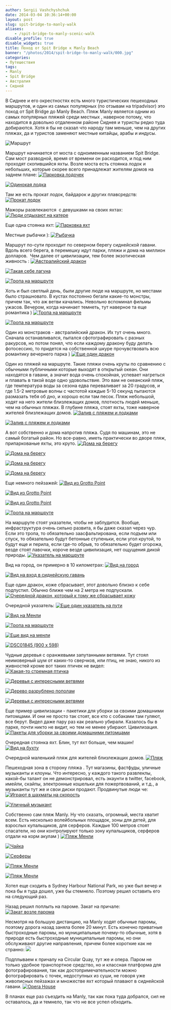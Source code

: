 ```yaml
---
author: Sergii Vashchyshchuk
date: 2014-03-04 10:36:14+00:00
layout: post
slug: spit-bridge-to-manly-walk
aliases:
    - /spit-bridge-to-manly-scenic-walk
disable_profile: true
disable_widgets: true
title: Поход от Spit Bridge к Manly Beach
banner: "/photos/2014/spit-bridge-to-manly-walk/000.jpg"
categories:
- Путешествия
tags:
- Manly
- Spit Bridge
- Австралия
- Сидней
---
```


В Сиднее и его окрестностях есть много туристических пешеходных маршрутов, и один из самых популярных (по отзывам на tripadvisor) это поход от Spit Bridge до Manly Beach. Пляж Manly является одним из самых популярных пляжей среди местных , наверное потому, что находится в довольно отдаленном районе Сиднея и туристы редко туда добираются. Хотя я бы не сказал что народу там меньше, чем на других пляжах, да и туристов заменяют местные китайцы, арабы и индусы.

![Маршрут](/photos/2014/spit-bridge-to-manly-walk/map.jpg)

Маршрут начинается от моста с одноименным названием Spit Bridge. Сам мост разводной, время от времени он расходится, и под ним проходят скопившийся яхты. Возле моста есть стоянка лодок и небольших, которые скорее всего принадлежат жителям домов на заднем плане:
[![Парковка лодочек](/photos/2014/spit-bridge-to-manly-walk/001.jpg)](/photos/2014/spit-bridge-to-manly-walk/001.jpg)

[![Одинокая лодка](/photos/2014/spit-bridge-to-manly-walk/002.jpg)](/photos/2014/spit-bridge-to-manly-walk/002.jpg)

Там же есть прокат лодок, байдарок и других плавсредств:
[![Прокат лодок](/photos/2014/spit-bridge-to-manly-walk/003.jpg)](/photos/2014/spit-bridge-to-manly-walk/003.jpg)

Мажоры развлекаются  с девушками на своих яхтах:
[![Люди отдыхают на катере](/photos/2014/spit-bridge-to-manly-walk/004.jpg)](/photos/2014/spit-bridge-to-manly-walk/004.jpg)

Еще одна стоянка яхт:
[![Парковка яхт](/photos/2014/spit-bridge-to-manly-walk/005.jpg)](/photos/2014/spit-bridge-to-manly-walk/005.jpg)

Местные рыбачки ):
[![Рыбачка](/photos/2014/spit-bridge-to-manly-walk/006.jpg)](/photos/2014/spit-bridge-to-manly-walk/006.jpg)

Маршрут по-сути проходит по северном берегу сиднейской гавани. Вдоль всего берега, в перемешку идут парки, пляжи и дома на миллион долларов.  Чем далее от цивилизации, тем более экзотическая живность :
[![Австралийский дракон](/photos/2014/spit-bridge-to-manly-walk/007.jpg)](/photos/2014/spit-bridge-to-manly-walk/007.jpg)

[![Такая себе лагуна](/photos/2014/spit-bridge-to-manly-walk/008.jpg)](/photos/2014/spit-bridge-to-manly-walk/008.jpg)

[![Тропа на маршруте](/photos/2014/spit-bridge-to-manly-walk/009.jpg)](/photos/2014/spit-bridge-to-manly-walk/009.jpg)

Хоть и был светлый день, были другие люде на маршруте, но местами было страшновато. В кустах постоянно бегали какие-то монстры, причем так, что аж ветви качались. Невольно вспоминал фильмы ужасов. Вечером, когда начинает темнеть, тут наверное та еще романтика )
[![Тропа на маршруте](/photos/2014/spit-bridge-to-manly-walk/010.jpg)](/photos/2014/spit-bridge-to-manly-walk/010.jpg)

[![Тропа на маршруте](/photos/2014/spit-bridge-to-manly-walk/011.jpg)](/photos/2014/spit-bridge-to-manly-walk/011.jpg)

Один из монстраков - австралийский дракон. Их тут очень много. Сначала останавливался, пытался сфотографировать с разных ракурсов, но потом понял, что если каждому дракону буду делать фотосессию, то придется на собственной шкуре прочувствовать всю романтику вечернего парка )
[![Еще один дракон](/photos/2014/spit-bridge-to-manly-walk/012.jpg)](/photos/2014/spit-bridge-to-manly-walk/012.jpg)

Один из пляжей на маршруте. Такие пляжи очень круты по сравнению с обычными публичными которые выходят в открытый океан. Они находятся в гавани, а значит вода очень спокойная, успевает нагреться и плавать в такой воде одно удовольствие. Это вам не океанский пляж, где температура воды за сезона едва переваливает за 20 градусов, и где 1.5-2 метровые волны с частотой каждые 5-10 секунд пытаются размазать тебя об дно, и хорошо если там песок. Пляж небольшой, ходят на него жители близлежащих домов, плотность людей меньше, чем на обычных пляжах. В глубине пляжа, стоят яхты, тоже наверное жителей близлежащих домов.
[![Залив с пляжем и лодками](/photos/2014/spit-bridge-to-manly-walk/013.jpg)](/photos/2014/spit-bridge-to-manly-walk/013.jpg)

[![Залив с пляжем и лодками](/photos/2014/spit-bridge-to-manly-walk/014.jpg)](/photos/2014/spit-bridge-to-manly-walk/014.jpg)

А вот собственно и дома напротив пляжа. Судя по машинам, это не самый богатый район. Но все-равно, иметь практически во дворе пляж, припаркованые яхты, это круто.
[![Дома на берегу](/photos/2014/spit-bridge-to-manly-walk/015.jpg)](/photos/2014/spit-bridge-to-manly-walk/015.jpg)

[![Дома на берегу](/photos/2014/spit-bridge-to-manly-walk/016.jpg)](/photos/2014/spit-bridge-to-manly-walk/016.jpg)

[![Дома на берегу](/photos/2014/spit-bridge-to-manly-walk/017.jpg)](/photos/2014/spit-bridge-to-manly-walk/017.jpg)

[![Дома на берегу](/photos/2014/spit-bridge-to-manly-walk/018.jpg)](/photos/2014/spit-bridge-to-manly-walk/018.jpg)

Еще немного пейзажей:
[![Вид из Grotto Point](/photos/2014/spit-bridge-to-manly-walk/019.jpg)](/photos/2014/spit-bridge-to-manly-walk/019.jpg)

[![Вид из Grotto Point](/photos/2014/spit-bridge-to-manly-walk/020.jpg)](/photos/2014/spit-bridge-to-manly-walk/020.jpg)

[![Вид из Grotto Point](/photos/2014/spit-bridge-to-manly-walk/021.jpg)](/photos/2014/spit-bridge-to-manly-walk/021.jpg)

[![Тропа на маршруте](/photos/2014/spit-bridge-to-manly-walk/022.jpg)](/photos/2014/spit-bridge-to-manly-walk/022.jpg)

На маршруте стоят указатели, чтобы не заблудится. Вообще, инфраструктура очень сильно развита, я бы даже сказал через чур. Если это тропа, то обязательно заасфальтирована, если подъем или спуск, то обязательно будут бетонные ступеньки, если угол крутой, то будут еще и перила, если где-то обрыв, то обязательно будет огорожа, везде стоят лавочки, короче везде цивилизация, нет ощущения дикой природы.
[![Указатель на маршруте](/photos/2014/spit-bridge-to-manly-walk/023.jpg)](/photos/2014/spit-bridge-to-manly-walk/023.jpg)

Вид на город, он примерно в 10 километрах:
[![Вид на город](/photos/2014/spit-bridge-to-manly-walk/024.jpg)](/photos/2014/spit-bridge-to-manly-walk/024.jpg)

[![Вид на вход в сиднейскую гавань](/photos/2014/spit-bridge-to-manly-walk/025.jpg)](/photos/2014/spit-bridge-to-manly-walk/025.jpg)

Еще один дракон, коже сбрасывает, этот довольно близко к себе подпустил. Обычно ближе чем на 2 метра не подпускали.
[![Очередной дракон, который к тому же сбрасывает кожу](/photos/2014/spit-bridge-to-manly-walk/026.jpg)](/photos/2014/spit-bridge-to-manly-walk/026.jpg)

Очередной указатель:
[![Еще один указатель на пути](/photos/2014/spit-bridge-to-manly-walk/027.jpg)](/photos/2014/spit-bridge-to-manly-walk/027.jpg)

[![Вид на Менли](/photos/2014/spit-bridge-to-manly-walk/028.jpg)](/photos/2014/spit-bridge-to-manly-walk/028.jpg)

[![Тропа на маршруте](/photos/2014/spit-bridge-to-manly-walk/029.jpg)](/photos/2014/spit-bridge-to-manly-walk/029.jpg)

[![Еще вид на менли](/photos/2014/spit-bridge-to-manly-walk/030.jpg)](/photos/2014/spit-bridge-to-manly-walk/030.jpg)

[![DSC01845 (900 x 598)](/photos/2014/spit-bridge-to-manly-walk/031.jpg)](/photos/2014/spit-bridge-to-manly-walk/031.jpg)

Чудные деревья с оранжевыми запутанными ветвями. Тут стоял неимоверный шум от каких-то сверчков, или птиц, не знаю, никого из живностей кроме вот таких птичек не видел:
[![Какая-то стремная птичка](/photos/2014/spit-bridge-to-manly-walk/032.jpg)](/photos/2014/spit-bridge-to-manly-walk/032.jpg)

[![Деревья с интересными ветвями](/photos/2014/spit-bridge-to-manly-walk/033.jpg)](/photos/2014/spit-bridge-to-manly-walk/033.jpg)

[![Дерево разрублено пополам](/photos/2014/spit-bridge-to-manly-walk/034.jpg)](/photos/2014/spit-bridge-to-manly-walk/034.jpg)

[![Деревья с интересными ветвями](/photos/2014/spit-bridge-to-manly-walk/035.jpg)](/photos/2014/spit-bridge-to-manly-walk/035.jpg)

Еще пример цивилизации - пакетики для уборки за своими домашними питомцами. И они не просто так стоят, все кто с собаками там гуляют, все берут. Видел даже пару раз как реально убирали. Казалось бы в парке, почти никто не видит, но тем не менее убирают. Цивилизация.
[![Пакеты для уборки за своими домашними питомцами](/photos/2014/spit-bridge-to-manly-walk/036.jpg)](/photos/2014/spit-bridge-to-manly-walk/036.jpg)

Очередная стоянка яхт. Блин, тут яхт больше, чем машин!
[![Вид на бухту](/photos/2014/spit-bridge-to-manly-walk/037.jpg)](/photos/2014/spit-bridge-to-manly-walk/037.jpg)

Очередной маленький пляж для жителей близлежащих домов.
[![Пляж](/photos/2014/spit-bridge-to-manly-walk/038.jpg)](/photos/2014/spit-bridge-to-manly-walk/038.jpg)

Пешеходная зона в сторону пляжа . Тут магазины, фастфуды, уличные музыканты и клоуны. Что интересно, у каждого такого развлеклы, какой-бы талант он не демонстрировал, есть экаунти в twitter, facebook, имейли, скайпы, электронные кошельки для пожертвований, и т.д., а музыканты тут же и свои диски продают. Продвинутые люди че:
[![Играют в шахматы на скорость](/photos/2014/spit-bridge-to-manly-walk/039.jpg)](/photos/2014/spit-bridge-to-manly-walk/039.jpg)

[![Уличный музыкант](/photos/2014/spit-bridge-to-manly-walk/040.jpg)](/photos/2014/spit-bridge-to-manly-walk/040.jpg)

Собственно сам пляж Manly. Ну что сказать, огромный, места хватит всем. Есть несколько волейбольных площадок, зоны для детей, для взрослых купальщиков, для серферов. Каждые 100 метров стоят спасатели, но они контролируют только зону купальщиков, серферов отдали на корм акулам )
[![Пляж Менли](/photos/2014/spit-bridge-to-manly-walk/041.jpg)](/photos/2014/spit-bridge-to-manly-walk/041.jpg)

[![Чайка](/photos/2014/spit-bridge-to-manly-walk/042.jpg)](/photos/2014/spit-bridge-to-manly-walk/042.jpg)

[![Серферы](/photos/2014/spit-bridge-to-manly-walk/043.jpg)](/photos/2014/spit-bridge-to-manly-walk/043.jpg)

[![Пляж Менли](/photos/2014/spit-bridge-to-manly-walk/044.jpg)](/photos/2014/spit-bridge-to-manly-walk/044.jpg)

[![Пляж Менли](/photos/2014/spit-bridge-to-manly-walk/045.jpg)](/photos/2014/spit-bridge-to-manly-walk/045.jpg)

Хотел еще сходить в Sydney Harbour National Park, но уже был вечер и пока бы я туда дошел, уже бы стемнело. Поэтому решил оставить его на следующий раз.

Назад решил поплыть на пароме. Закат на причале:
[![Закат возле парома](/photos/2014/spit-bridge-to-manly-walk/046.jpg)](/photos/2014/spit-bridge-to-manly-walk/046.jpg)

Несмотря на большую дистанцию, на Manly ходят обычные паромы, поэтому дорога назад заняла более 20 минут. Есть конечно приватные быстроходные паромы, но муниципальные почему-то обычные, хотя в природе есть быстроходные муниципальные паромы, но они обслуживают другие направления, причем более короткие как не странно:
[![](/photos/2014/spit-bridge-to-manly-walk/047.jpg)](/photos/2014/spit-bridge-to-manly-walk/047.jpg)

Подплываем к причалу на Circular Quay, тут же и опера. Паром не только удобное транспортное средство, но и классная платформа для фотографирования, так как достопримечательности можно фотографировать с точек, недоступных из суши, не говоря уже живописных пейзажах и множестве яхт который плавают в сиднейской гавани.
[![Opera House](/photos/2014/spit-bridge-to-manly-walk/048.jpg)](/photos/2014/spit-bridge-to-manly-walk/048.jpg)

В планах еще раз съездить на Manly, так как пока туда добрался, сил не оставалось, да и темнело, так что не все успел обходить.

